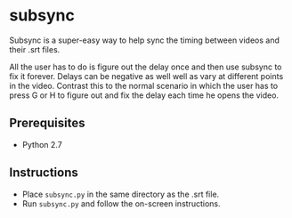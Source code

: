 # subsync
Subsync is a super-easy way to help sync the timing between videos and their .srt files.

All the user has to do is figure out the delay once and then use subsync to fix it forever. Delays can be negative as well well as vary at different points in the video. Contrast this to the normal scenario in which the user has to press G or H to figure out and fix the delay each time he opens the video.

## Prerequisites
- Python 2.7

## Instructions
- Place `subsync.py` in the same directory as the .srt file.
- Run `subsync.py` and follow the on-screen instructions.
